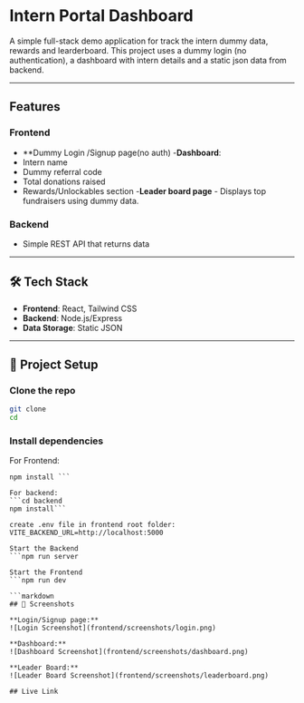 # Intern Portal Dashboard

A simple full-stack demo application for track the intern dummy data, rewards and learderboard.
This project uses a dummy login (no authentication), a dashboard with intern details and a static json data from backend.  

---

## Features  

### Frontend
- **Dummy Login /Signup page(no auth)
-**Dashboard**:
 - Intern name
 - Dummy referral code
 - Total donations raised
 - Rewards/Unlockables section
-**Leader board page** - Displays top fundraisers using dummy data.

### Backend
- Simple REST API that returns data

 ---

## 🛠️ Tech Stack
- **Frontend**: React, Tailwind CSS
- **Backend**: Node.js/Express
- **Data Storage**: Static JSON

---

## 🚀 Project Setup

### Clone the repo
```bash
git clone 
cd   
```
### Install dependencies
For Frontend:
```cd frontend
npm install ```

For backend:
```cd backend
npm install```

create .env file in frontend root folder:
VITE_BACKEND_URL=http://localhost:5000

Start the Backend
```npm run server

Start the Frontend
```npm run dev

```markdown
## 📸 Screenshots

**Login/Signup page:** 
![Login Screenshot](frontend/screenshots/login.png)

**Dashboard:**
![Dashboard Screenshot](frontend/screenshots/dashboard.png)

**Leader Board:**
![Leader Board Screenshot](frontend/screenshots/leaderboard.png)

## Live Link

